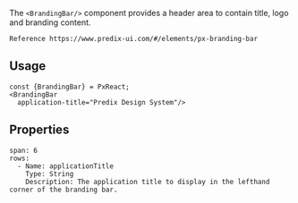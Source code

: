 The `<BrandingBar/>` component provides a header area to contain title, logo and branding content.

```hint
Reference https://www.predix-ui.com/#/elements/px-branding-bar
```


## Usage

```react
const {BrandingBar} = PxReact;
<BrandingBar
  application-title="Predix Design System"/>
```

## Properties

```table
span: 6
rows:
  - Name: applicationTitle
    Type: String
    Description: The application title to display in the lefthand corner of the branding bar.
```
